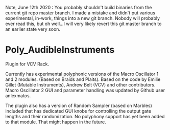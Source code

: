 Note, June 12th 2020 : You probably shouldn't build binaries from the current git repo master branch. I made a mistake and didn't put various experimental, in-work, things into a new git branch. Nobody will probably ever read this, but oh well...I will very likely revert this git master branch to an earlier state very soon.

# Poly_AudibleInstruments

Plugin for VCV Rack.

Currently has experimental polyphonic versions of the Macro Oscillator 1 and 2 modules. (Based on Braids and Plaits). 
Based on the code by Emilie Gillet (Mutable Instruments), Andrew Belt (VCV) and other contributors. Macro Oscillator 2 GUI and parameter handling was updated by Github user anlexmatos. 

The plugin also has a version of Random Sampler (based on Marbles) included that has dedicated GUI knobs for controlling the output gate lengths and their randomization. No polyphony support has yet been added to that module. That might happen in the future.


